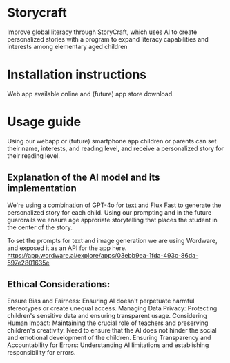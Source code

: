 # Storycraft
Improve global literacy through StoryCraft, which uses AI to create personalized stories with a program to expand literacy capabilities and interests among elementary aged children

# Installation instructions
Web app available online and (future) app store download.

# Usage guide
Using our webapp or (future) smartphone app children or parents can set their name, interests, and reading level, and receive a personalized story for their reading level.

## Explanation of the AI model and its implementation
We're using a combination of GPT-4o for text and Flux Fast to generate the personalized story for each child. Using our prompting and in the future guardrails we ensure age approriate storytelling that places the student in the center of the story.

To set the prompts for text and image generation we are using Wordware, and exposed it as an API for the app here. https://app.wordware.ai/explore/apps/03ebb9ea-1fda-493c-86da-597e2801635e

## Ethical Considerations: 
Ensure Bias and Fairness:
 Ensuring AI doesn't perpetuate harmful stereotypes or create unequal access.
Managing Data Privacy: 
Protecting children's sensitive data and ensuring transparent usage.
Considering Human Impact:
 Maintaining the crucial role of teachers and preserving children's creativity. Need to ensure that the  AI does not hinder the social and emotional development of the children.
Ensuring Transparency and Accountability for Errors: 
Understanding AI limitations and establishing responsibility for errors.
